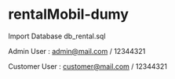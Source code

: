 # rentalMobil-dumy
Import Database db_rental.sql

Admin User : admin@mail.com / 12344321

Customer User : customer@mail.com / 12344321
